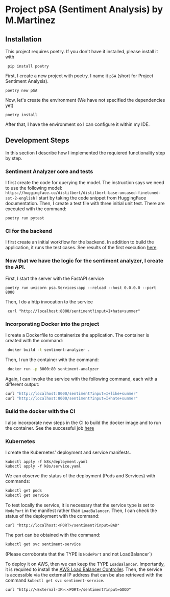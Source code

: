 # Project pSA (Sentiment Analysis) by M.Martinez

## Installation

This project requires poetry. If you don't have it installed, please install it with

```commandline
 pip install poetry

````

First, I create a new project with poetry. I name it `pSA` (short for Project Sentiment Analysis).

```commandline
poetry new pSA
```

Now, let's create the environment (We have not specified the dependencies yet)

```commandline
poetry install
```

After that, I have the environment so I can configure it within my IDE.



## Development Steps 

In this section I describe how I implemented the requiered functionality step by step.

### Sentiment Analyzer core and tests
I first create the code for querying the model.
The instruction says we need to use the following model:
`https://huggingface.co/distilbert/distilbert-base-uncased-finetuned-sst-2-english`
I start by taking the code snippet from HuggingFace documentation.
Then, I create a test file with three initial unit test.
There are executed with the command:

``` 
poetry run pytest 
```

### CI for the backend

I first create an initial workflow for the backend. In addition to build the application, it runs the test cases. 
See results of the first execution [here](https://github.com/msmm-art/pSA/actions/runs/16028622995/job/45223037485).

### Now that we have the logic for the sentiment analyzer, I create the API.

First, I start the server with the FastAPI service
```
poetry run uvicorn psa.Services:app --reload --host 0.0.0.0 --port 8000

```
Then, I do a http invocation to the service
```
 curl "http://localhost:8000/sentiment?input=I+hate+summer"
```

### Incorporating Docker into the project

I create a Dockerfile to containerize the application.
The container is created with the command:

```bash
 docker build -t sentiment-analyzer .  
```
Then, I run the container with the command:

```bash
 docker run -p 8000:80 sentiment-analyzer
```

Again, I can invoke the service with the following command, each with a different output:

```bash
curl "http://localhost:8000/sentiment?input=I+like+summer"
curl "http://localhost:8000/sentiment?input=I+hate+summer" 
```

### Build the docker with the CI

I also incorporate new steps in the CI to build the docker image and to run the container.
See the successful job [here](https://github.com/msmm-art/pSA/actions/runs/16031773702/job/45233891720)

### Kubernetes

I create the Kubernetes' deployment and service manifests.

```
kubectl apply -f k8s/deployment.yaml 
kubectl apply -f k8s/service.yaml   
```

We can observe the status of the deployment (Pods and Services) with commands:

```bash
kubectl get pods
kubectl get service
```

To test locally the service, it is necessary that the service type is set to `NodePort` in the manifest rather than `LoadBalancer`.
Then, I can check the status of the deployment with the command:

``` 
curl "http://localhost:<PORT>/sentiment?input=BAD" 
```

The port <PORT> can be obtained with the command:

```bash
kubectl get svc sentiment-service
```
(Please corroborate that the TYPE is `NodePort` and not LoadBalancer`) 

To deploy it on AWS, then we can keep the TYPE `LoadBalancer`. Importantly, it is required to install the [AWS Load Balancer Controller](https://kubernetes-sigs.github.io/aws-load-balancer-controller/v2.2/deploy/installation/).
Then, the service is accessible via the external IP address  that can be also retrieved with the command `kubectl get svc sentiment-service`.

``` 
curl "http://<External-IP>:<PORT>/sentiment?input=GOOD" 
```
